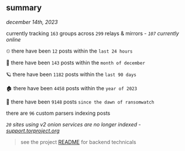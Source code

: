 
## summary
_december 14th, 2023_

currently tracking `163` groups across `299` relays & mirrors - _`107` currently online_

⏲ there have been `12` posts within the `last 24 hours`

🦈 there have been `143` posts within the `month of december`

🪐 there have been `1182` posts within the `last 90 days`

🏚 there have been `4458` posts within the `year of 2023`

🦕 there have been `9148` posts `since the dawn of ransomwatch`

there are `96` custom parsers indexing posts

_`20` sites using v2 onion services are no longer indexed - [support.torproject.org](https://support.torproject.org/onionservices/v2-deprecation/)_

> see the project [README](https://github.com/joshhighet/ransomwatch#ransomwatch--) for backend technicals
